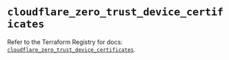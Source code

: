 # `cloudflare_zero_trust_device_certificates`

Refer to the Terraform Registry for docs: [`cloudflare_zero_trust_device_certificates`](https://registry.terraform.io/providers/cloudflare/cloudflare/4.50.0/docs/resources/zero_trust_device_certificates).
